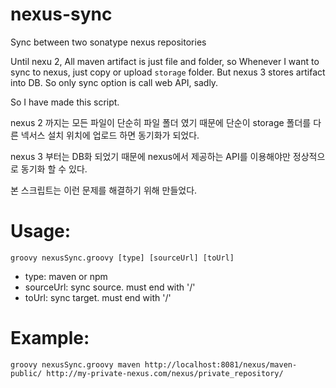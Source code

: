 # nexus-sync
Sync between two sonatype nexus repositories

Until nexu 2, All maven artifact is just file and folder, so Whenever I want to sync to nexus, just copy or upload `storage` folder.
But  nexus 3 stores artifact into DB. So only sync option is call web API, sadly.

So I have made this script.


nexus 2 까지는 모든 파일이 단순히 파일 폴더 였기 때문에  단순이 storage 폴더를 다른 넥서스 설치 위치에 업로드 하면 동기화가 되었다.

nexus 3 부터는 DB화 되었기 때문에 nexus에서 제공하는 API를 이용해야만 정상적으로 동기화 할 수 있다.

본 스크립트는 이런 문제를 해결하기 위해 만들었다.

# Usage:

```groovy nexusSync.groovy [type] [sourceUrl] [toUrl]```

* type:      maven or npm
* sourceUrl: sync source. must end with '/'
* toUrl:     sync target. must end with '/'

# Example:

```groovy nexusSync.groovy maven http://localhost:8081/nexus/maven-public/ http://my-private-nexus.com/nexus/private_repository/```
